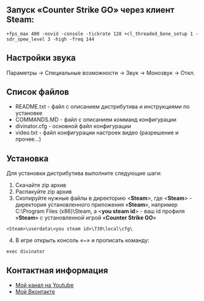 ## Запуск «Counter Strike GO» через клиент Steam:
```
+fps_max 400 -novid -console -tickrate 128 +cl_threaded_bone_setup 1 -sdr_spew_level 3 -high -freq 144
```

## Настройки звука
Параметры -> Специальные возможности -> Звук -> Монозвук -> Откл.

## Список файлов
- README.txt - файл с описанием дистрибутива и инструкциями по установке
- COMMANDS.MD - файл с описанием комманд конфигурации
- divinator.cfg - основной файл конфигурации
- video.txt - файл конфигурации настроек видео (разрешение и прочее...)

## Установка
Для установки дистрибутива выполните следующие шаги:
1. Скачайте zip архив
2. Распакуйте zip архив
3. Скопируйте нужные файлы в директорию <**Steam**>, где <**Steam**> - директория установленного приложения «**Steam**», 
например С:\Program Files (x86)\Steam, а <**you steam id**> - ваш id профиля «**Steam**» c установленной игрой «**Counter Strike GO**»
 ```
<Steam>\userdata\<you steam id>\730\local\cfg\
```
4. В игре открыть консоль «~» и прописать команду:
``` 
exec divinator 
```

## Контактная информация
- [Мой канал на Youtube](https://www.youtube.com/channel/UCLu3SvfTCevfWwO2ncdiatg "Подпишись если есть возможность")
- [Мой Вконтакте](https://vk.com/divinator.vskz)